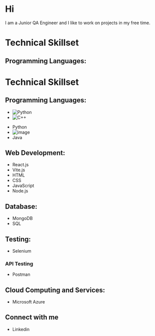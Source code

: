 # Hi
I am a Junior QA Engineer and I like to work on projects in my free time.

# Technical Skillset
## Programming Languages:
# Technical Skillset

## Programming Languages:
- ![Python](https://img.shields.io/badge/Python-FFD43B?style=for-the-badge&logo=python&logoColor=blue)
- ![C++](https://camo.githubusercontent.com/dd433625a6e00049c26f08143705ff9e32d5da44f503f1be133664b11e37e34b/68747470733a2f2f696d672e736869656c64732e696f2f62616467652f432532332d3233393132303f7374796c653d666f722d7468652d62616467)

<!-- Add more programming languages as needed -->

- Python
- ![image]({https://img.shields.io/badge/C%23-239120?style=for-the-badge&logo=c-sharp&logoColor=white})
- Java
## Web Development:
- React.js
- Vite.js
- HTML
- CSS
- JavaScript
- Node.js
## Database:
- MongoDB
- SQL
## Testing:
- Selenium
### API Testing
- Postman
## Cloud Computing and Services:
- Microsoft Azure
## Connect with me
- Linkedin

<!--
**sadik312/sadik312** is a ✨ _special_ ✨ repository because its `README.md` (this file) appears on your GitHub profile.

Here are some ideas to get you started:

- 🔭 I’m currently working on ...
- 🌱 I’m currently learning ...
- 👯 I’m looking to collaborate on ...
- 🤔 I’m looking for help with ...
- 💬 Ask me about ...
- 📫 How to reach me: ...
- 😄 Pronouns: ...
- ⚡ Fun fact: ...
-->
